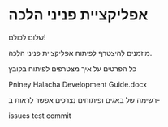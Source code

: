 # אפליקציית פניני הלכה

שלום לכולם!

מוזמנים להיצטרף לפיתוח אפליקציית פניני הלכה.

כל הפרטים על איך מצטרפים לפיתוח בקובץ 

Pniney Halacha Development Guide.docx

רשימה של באגים ופיתוחים נצרכים אפשר לראות ב-

issues
test commit